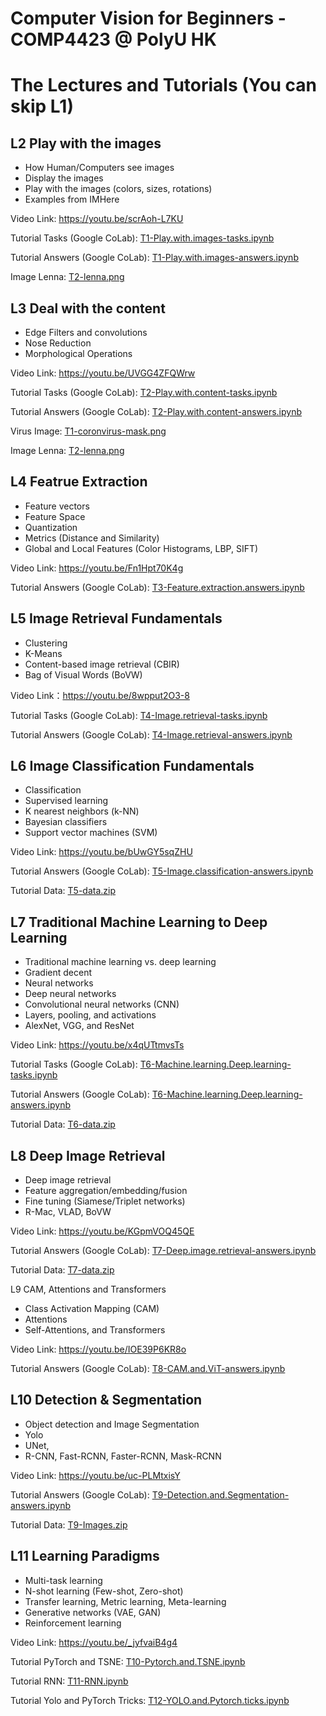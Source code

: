 # Computer Vision for Beginners - COMP4423 @ PolyU HK


# The Lectures and Tutorials (You can skip L1)

## L2 Play with the images
* How Human/Computers see images
* Display the images
* Play with the images (colors, sizes, rotations)
* Examples from IMHere

Video Link: https://youtu.be/scrAoh-L7KU

Tutorial Tasks (Google CoLab): [T1-Play.with.images-tasks.ipynb](T1-Play.with.images-tasks.ipynb)

Tutorial Answers (Google CoLab): [T1-Play.with.images-answers.ipynb](T1-Play.with.images-answers.ipynb)

Image Lenna: [T2-lenna.png](T2-lenna.png)

## L3 Deal with the content
* Edge Filters and convolutions
* Nose Reduction
* Morphological Operations 

Video Link: https://youtu.be/UVGG4ZFQWrw

Tutorial Tasks (Google CoLab): [T2-Play.with.content-tasks.ipynb](T2-Play.with.content-tasks.ipynb)

Tutorial Answers (Google CoLab): [T2-Play.with.content-answers.ipynb](T2-Play.with.content-answers.ipynb)

Virus Image: [T1-coronvirus-mask.png](T1-coronvirus-mask.png)

Image Lenna: [T2-lenna.png](T2-lenna.png)

## L4 Featrue Extraction
* Feature vectors
* Feature Space
* Quantization
* Metrics (Distance and Similarity)
* Global and Local Features (Color Histograms, LBP, SIFT)

Video Link: https://youtu.be/Fn1Hpt70K4g

Tutorial Answers (Google CoLab): [T3-Feature.extraction.answers.ipynb](T3-Feature.extraction.answers.ipynb)

## L5 Image Retrieval Fundamentals
* Clustering
* K-Means
* Content-based image retrieval (CBIR)
* Bag of Visual Words (BoVW)

Video Link：https://youtu.be/8wpput2O3-8

Tutorial Tasks (Google CoLab): [T4-Image.retrieval-tasks.ipynb](T4-Image.retrieval-tasks.ipynb)

Tutorial Answers (Google CoLab): [T4-Image.retrieval-answers.ipynb](T4-Image.retrieval-answers.ipynb)

## L6 Image Classification Fundamentals
* Classification
* Supervised learning
* K nearest neighbors (k-NN)
* Bayesian classifiers
* Support vector machines (SVM)

Video Link: https://youtu.be/bUwGY5sqZHU

Tutorial Answers (Google CoLab): [T5-Image.classification-answers.ipynb](T5-Image.classification-answers.ipynb)

Tutorial Data: [T5-data.zip](T5-data.zip)


## L7 Traditional Machine Learning to Deep Learning
* Traditional machine learning vs. deep learning
* Gradient decent
* Neural networks
* Deep neural networks
* Convolutional neural networks (CNN)
* Layers, pooling, and activations
* AlexNet, VGG, and ResNet

Video Link: https://youtu.be/x4qUTtmvsTs

Tutorial Tasks (Google CoLab): [T6-Machine.learning.Deep.learning-tasks.ipynb](T6-Machine.learning.Deep.learning-tasks.ipynb)

Tutorial Answers (Google CoLab): [T6-Machine.learning.Deep.learning-answers.ipynb](T6-Machine.learning.Deep.learning-answers.ipynb)

Tutorial Data: [T6-data.zip](T6-data.zip)


## L8 Deep Image Retrieval
* Deep image retrieval
* Feature aggregation/embedding/fusion
* Fine tuning (Siamese/Triplet networks)
* R-Mac, VLAD, BoVW

Video Link: https://youtu.be/KGpmVOQ45QE

Tutorial Answers (Google CoLab): [T7-Deep.image.retrieval-answers.ipynb](T7-Deep.image.retrieval-answers.ipynb)

Tutorial Data: [T7-data.zip](T7-data.zip)


L9 CAM, Attentions and Transformers
* Class Activation Mapping (CAM)
* Attentions
* Self-Attentions, and Transformers

Video Link: https://youtu.be/IOE39P6KR8o

Tutorial Answers (Google CoLab): [T8-CAM.and.ViT-answers.ipynb](T8-CAM.and.ViT-answers.ipynb)


## L10 Detection & Segmentation
* Object detection and Image Segmentation
* Yolo
* UNet,
* R-CNN, Fast-RCNN, Faster-RCNN, Mask-RCNN

Video Link: https://youtu.be/uc-PLMtxisY

Tutorial Answers (Google CoLab): [T9-Detection.and.Segmentation-answers.ipynb](T9-Detection.and.Segmentation-answers.ipynb)

Tutorial Data: [T9-Images.zip](T9-Images.zip)


## L11 Learning Paradigms
* Multi-task learning
* N-shot learning (Few-shot, Zero-shot)
* Transfer learning, Metric learning, Meta-learning
* Generative networks (VAE, GAN)
* Reinforcement learning

Video Link: https://youtu.be/_jyfvaiB4g4

Tutorial PyTorch and TSNE: [T10-Pytorch.and.TSNE.ipynb](T10-Pytorch.and.TSNE.ipynb)

Tutorial RNN: [T11-RNN.ipynb](T11-RNN.ipynb)

Tutorial Yolo and PyTorch Tricks: [T12-YOLO.and.Pytorch.ticks.ipynb](T12-YOLO.and.Pytorch.ticks.ipynb)
